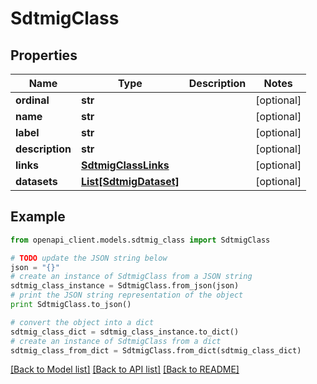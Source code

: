 # SdtmigClass


## Properties
Name | Type | Description | Notes
------------ | ------------- | ------------- | -------------
**ordinal** | **str** |  | [optional] 
**name** | **str** |  | [optional] 
**label** | **str** |  | [optional] 
**description** | **str** |  | [optional] 
**links** | [**SdtmigClassLinks**](SdtmigClassLinks.md) |  | [optional] 
**datasets** | [**List[SdtmigDataset]**](SdtmigDataset.md) |  | [optional] 

## Example

```python
from openapi_client.models.sdtmig_class import SdtmigClass

# TODO update the JSON string below
json = "{}"
# create an instance of SdtmigClass from a JSON string
sdtmig_class_instance = SdtmigClass.from_json(json)
# print the JSON string representation of the object
print SdtmigClass.to_json()

# convert the object into a dict
sdtmig_class_dict = sdtmig_class_instance.to_dict()
# create an instance of SdtmigClass from a dict
sdtmig_class_from_dict = SdtmigClass.from_dict(sdtmig_class_dict)
```
[[Back to Model list]](../README.md#documentation-for-models) [[Back to API list]](../README.md#documentation-for-api-endpoints) [[Back to README]](../README.md)


